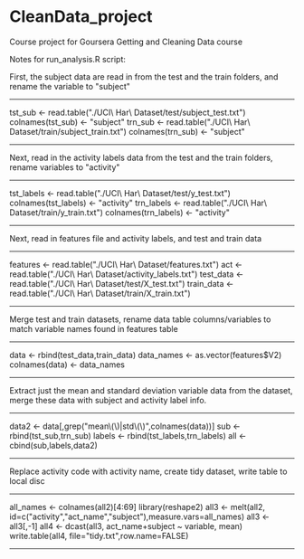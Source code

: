 CleanData_project
=================

Course project for Goursera Getting and Cleaning Data course

Notes for run_analysis.R script:

First, the subject data are read in from the test and the train folders, and rename the variable to "subject"
____________________________________________________________
tst_sub <- read.table("./UCI\ Har\ Dataset/test/subject_test.txt")
colnames(tst_sub) <- "subject"
trn_sub <- read.table("./UCI\ Har\ Dataset/train/subject_train.txt")
colnames(trn_sub) <- "subject"
____________________________________________________________

Next, read in the activity labels data from the test and the train folders, rename variables to "activity"
________________________________________________________________
tst_labels <- read.table("./UCI\ Har\ Dataset/test/y_test.txt")
colnames(tst_labels) <- "activity"
trn_labels <- read.table("./UCI\ Har\ Dataset/train/y_train.txt")
colnames(trn_labels) <- "activity"
________________________________________________________________

Next, read in features file and activity labels, and test and train data
_______________________________________________________________
features <- read.table("./UCI\ Har\ Dataset/features.txt")
act <- read.table("./UCI\ Har\ Dataset/activity_labels.txt")
test_data <- read.table("./UCI\ Har\ Dataset/test/X_test.txt")
train_data <- read.table("./UCI\ Har\ Dataset/train/X_train.txt")
_______________________________________________________________

Merge test and train datasets, rename data table columns/variables to match variable names found in features table
______________________________________________________________
data <- rbind(test_data,train_data)
data_names <- as.vector(features$V2)
colnames(data) <- data_names
______________________________________________________________

Extract just the mean and standard deviation variable data from the dataset, merge these data with subject and activity label info.
_____________________________________________________________
data2 <- data[,grep("mean\\(\\)|std\\(\\)",colnames(data))]
sub <- rbind(tst_sub,trn_sub)
labels <- rbind(tst_labels,trn_labels)
all <- cbind(sub,labels,data2)
_____________________________________________________________

Replace activity code with activity name, create tidy dataset, write table to local disc
____________________________________________________________
all_names <- colnames(all2)[4:69]
library(reshape2)
all3 <- melt(all2, id=c("activity","act_name","subject"),measure.vars=all_names)
all3 <- all3[,-1]
all4 <- dcast(all3, act_name+subject ~ variable, mean)
write.table(all4, file="tidy.txt",row.name=FALSE)
____________________________________________________________

